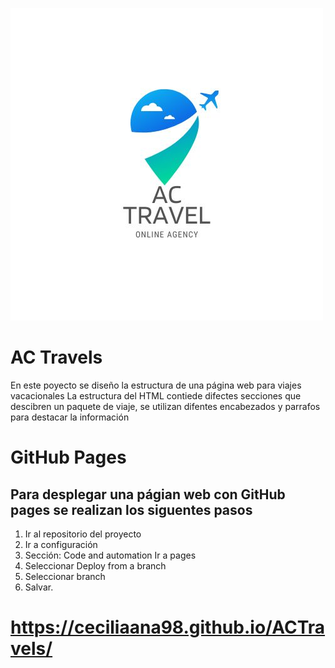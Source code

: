 ![git_logo](./IMAGES/Logo%20AC%20tavels.jpg)

# AC Travels
 En este poyecto se diseño la estructura de una página web para viajes vacacionales
 La estructura del HTML contiede difectes secciones que descibren un paquete de viaje, se utilizan difentes encabezados y parrafos para destacar la información 

# GitHub Pages
## Para desplegar una págian web con GitHub pages se realizan los siguentes pasos

1. Ir al repositorio del proyecto
2. Ir a configuración
3. Sección: Code and automation Ir a pages
4. Seleccionar Deploy from a branch
5. Seleccionar branch
6. Salvar.

# https://ceciliaana98.github.io/ACTravels/